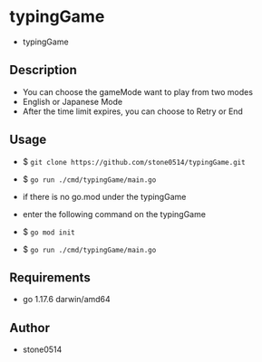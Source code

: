 # typingGame

* typingGame

## Description

* You can choose the gameMode want to play from two modes
* English or Japanese Mode
* After the time limit expires, you can choose to Retry or End

## Usage

* $ `git clone https://github.com/stone0514/typingGame.git`
* $ `go run ./cmd/typingGame/main.go`

* if there is no go.mod under the typingGame
* enter the following command on the typingGame
* $ `go mod init`
* $ `go run ./cmd/typingGame/main.go`

## Requirements

* go 1.17.6 darwin/amd64

## Author

* stone0514
